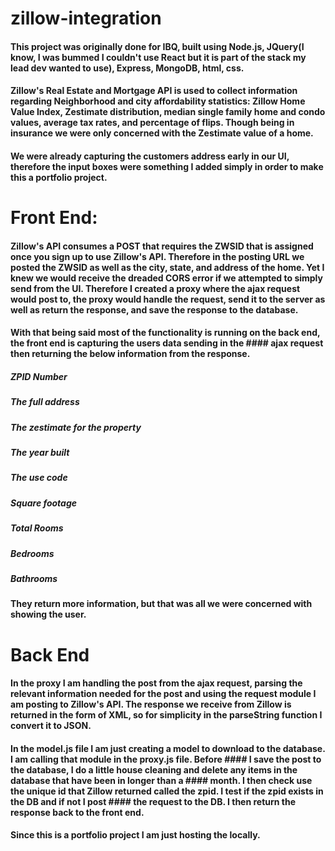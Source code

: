 # zillow-integration

#### This project was originally done for IBQ, built using Node.js, JQuery(I know, I was bummed I couldn't use React but it is part of the stack my lead dev wanted to use), Express, MongoDB, html, css.

#### Zillow's Real Estate and Mortgage API is used to collect information regarding Neighborhood and city affordability statistics: Zillow Home Value Index, Zestimate distribution, median single family home and condo values, average tax rates, and percentage of flips. Though being in insurance we were only concerned with the Zestimate value of a home. 

#### We were already capturing the customers address early in our UI, therefore the input boxes were something I added simply in order to make this a portfolio project. 

# Front End: 

#### Zillow's API consumes a POST that requires the ZWSID that is assigned once you sign up to use Zillow's API. Therefore in the posting URL we posted the ZWSID as well as the city, state, and address of the home. Yet I knew we would receive the dreaded CORS error if we attempted to simply send from the UI. Therefore I created a proxy where the ajax request would post to, the proxy would handle the request, send it to the server as well as return the response, and save the response to the database. 

#### With that being said most of the functionality is running on the back end, the front end is capturing the users data sending in the #### ajax request then returning the below information from the response. 

##### ZPID Number
##### The full address
##### The zestimate for the property
##### The year built
##### The use code
##### Square footage
##### Total Rooms
##### Bedrooms
##### Bathrooms

#### They return more information, but that was all we were concerned with showing the user.

# Back End

#### In the proxy I am handling the post from the ajax request, parsing the relevant information needed for the post and using the request module I am posting to Zillow's API. The response we receive from Zillow is returned in the form of XML, so for simplicity in the parseString function I convert it to JSON. 

#### In the model.js file I am just creating a model to download to the database. I am calling that module in the proxy.js file. Before #### I save the post to the database, I do a little house cleaning and delete any items in the database that have been in longer than a #### month. I then check use the unique id that Zillow returned called the zpid. I test if the zpid exists in the DB and if not I post #### the request to the DB. I then return the response back to the front end. 

#### Since this is a portfolio project I am just hosting the locally. 






